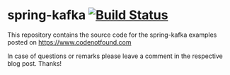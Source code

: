 spring-kafka [![Build Status](https://travis-ci.org/code-not-found/spring-kafka.svg?branch=master)](https://travis-ci.org/code-not-found/spring-kafka)
============

This repository contains the source code for the spring-kafka examples posted on https://www.codenotfound.com

In case of questions or remarks please leave a comment in the respective blog post. Thanks!

